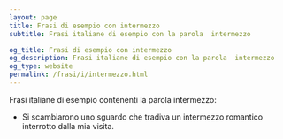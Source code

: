 ```yaml
---
layout: page
title: Frasi di esempio con intermezzo 
subtitle: Frasi italiane di esempio con la parola  intermezzo

og_title: Frasi di esempio con intermezzo 
og_description: Frasi italiane di esempio con la parola  intermezzo
og_type: website
permalink: /frasi/i/intermezzo.html
---
```


Frasi italiane di esempio contenenti la parola intermezzo:


- Si scambiarono uno sguardo che tradiva un intermezzo romantico interrotto dalla mia visita.
